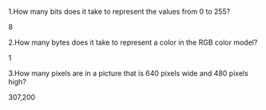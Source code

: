 1.How many bits does it take to represent the values from 0 to 255? 

8


2.How many bytes does it take to represent a color in the RGB color model?  

1

3.How many pixels are in a picture that is 640 pixels wide and 480 pixels high?

307,200

